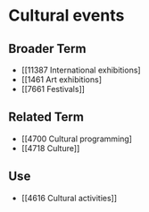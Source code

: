 # Cultural events  

## Broader Term

- [[11387 International exhibitions]
- [[1461 Art exhibitions]
- [[7661 Festivals]]  

## Related Term

- [[4700 Cultural programming]
- [[4718 Culture]]  

## Use

- [[4616 Cultural activities]]  

